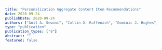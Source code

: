 ```yaml
---
title: "Personalization Aggregate Content Item Recommendations"
date: 2020-09-24
publishDate: 2020-09-24
authors: ["Anil A. Sewani", "Collin D. Ruffenach", "Dominic J. Hughes", "Ian J. Elseth", "Pushkaraj Bhirud", "Sidy Diop", "Venkatesh Venkataramanan", "Gregory C. Langmead", "Gurumurthy D. Ramkumar"]
type: "publication"
publication_types: ["8"]
abstract: ""
featured: false
---
```


